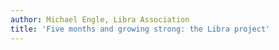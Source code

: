 ```yaml
---
author: Michael Engle, Libra Association
title: 'Five months and growing strong: the Libra project'
---
```


<BlogRedirect />
